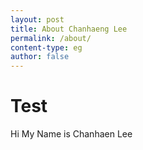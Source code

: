```yaml
---
layout: post
title: About Chanhaeng Lee
permalink: /about/
content-type: eg
author: false
---
```






# Test

Hi My Name is Chanhaen Lee
